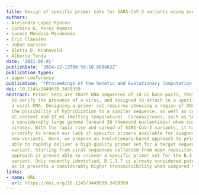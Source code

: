 ```yaml
---
title: Design of specific primer sets for SARS-CoV-2 variants using evolutionary algorithms
authors:
- Alejandro Lopez Rincon
- Carmina A. Perez Romero
- Lucero Mendoza Maldonado
- Eric Claassen
- Johan Garssen
- Aletta D. Kraneveld
- Alberto Tonda
date: '2021-06-01'
publishDate: '2024-12-13T08:56:18.689662Z'
publication_types:
- paper-conference
publication: '*Proceedings of the Genetic and Evolutionary Computation Conference*'
doi: 10.1145/3449639.3459359
abstract: Primer sets are short DNA sequences of 18-22 base pairs, that can be used
  to verify the presence of a virus, and designed to attach to a specific part of
  a viral DNA. Designing a primer set requires choosing a region of DNA, avoiding
  the possibility of hybridization to a similar sequence, as well as considering its
  GC content and $T_m$ (melting temperature). Coronaviruses, such as SARS-CoV-2, have
  a considerably large genome (around 30 thousand nucleotides) when compared to other
  viruses. With the rapid rise and spread of SARS-CoV-2 variants, it has become a
  priority to breach our lack of specific primers available for diagnosis of this
  new variants. Here, we propose an evolutionary-based approach to primer design,
  able to rapidly deliver a high-quality primer set for a target sequence of the virus
  variant. Starting from viral sequences collected from open repositories, the proposed
  approach is proven able to uncover a specific primer set for the B.1.1.7 SARS-CoV-2
  variant. Only recently identified, B.1.1.7 is already considered potentially dangerous,
  as it presents a considerably higher transmissibility when compared to other variants.
links:
- name: URL
  url: https://doi.org/10.1145/3449639.3459359
---
```

